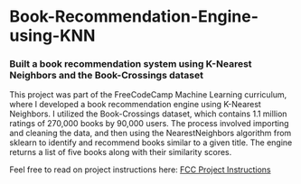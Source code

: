 # Book-Recommendation-Engine-using-KNN

### Built a book recommendation system using K-Nearest Neighbors and the Book-Crossings dataset

This project was part of the FreeCodeCamp Machine Learning curriculum, where I developed a book recommendation engine using K-Nearest Neighbors. I utilized the Book-Crossings dataset, which contains 1.1 million ratings of 270,000 books by 90,000 users. The process involved importing and cleaning the data, and then using the NearestNeighbors algorithm from sklearn to identify and recommend books similar to a given title. The engine returns a list of five books along with their similarity scores.

Feel free to read on project instructions here: [FCC Project Instructions](https://www.freecodecamp.org/learn/machine-learning-with-python/machine-learning-with-python-projects/book-recommendation-engine-using-knn)
